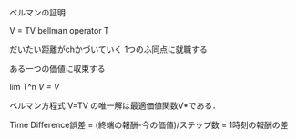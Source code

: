 ベルマンの証明

V = TV
bellman operator T

だいたい距離がchかづいていく
1つのふ同点に就職する

ある一つの価値に収束する

lim T^n *V = V*


ベルマン方程式 V=TV の唯一解は最適価値関数V*である．

Time Difference誤差 = (終端の報酬-今の価値)/ステップ数 = 1時刻の報酬の差
